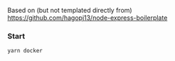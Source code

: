 Based on (but not templated directly from) https://github.com/hagopj13/node-express-boilerplate

### Start
`yarn docker`
